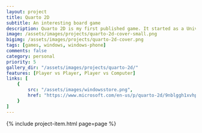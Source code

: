 ```yaml
---
layout: project
title: Quarto 2D
subtitle: An interesting board game
description: Quarto 2D is my first published game. It started as a University project for Artificial Intelligence and I wanted to see it on the store one day. Its a simple game to learn with minimal rules, but still challenging. The computer player comes in three dificulties and the Expert level I would say is pretty tough to beat.
image: /assets/images/projects/quarto-2d-cover-small.png
bigimg: /assets/images/projects/quarto-2d-cover.png
tags: [games, windows, windows-phone]
comments: false
category: personal
priority: 5
gallery_dir: "/assets/images/projects/quarto-2d/"
features: [Player vs Player, Player vs Computer]
links: [
    {
        src: "/assets/images/windowsstore.png",
        href: "https://www.microsoft.com/en-us/p/quarto-2d/9nblggh1xvhp"
    }
]
---
```


{% include project-item.html page=page %}